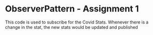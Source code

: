 # ObserverPattern - Assignment 1
This code is used to subscribe for the Covid Stats.
Whenever there is a change in the stat, the new stats would be updated and published
